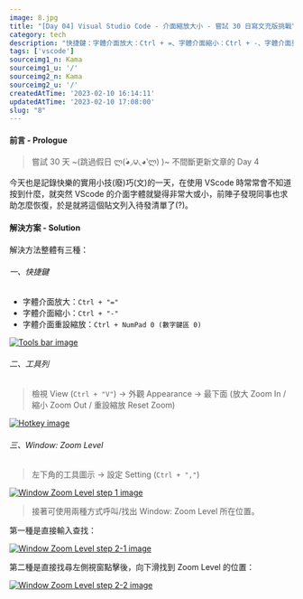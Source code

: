 ```yaml
---
image: 8.jpg
title: "[Day 04] Visual Studio Code - 介面縮放大小 - 嘗試 30 日寫文充版挑戰"
category: tech
description: "快捷鍵：字體介面放大：Ctrl + =、字體介面縮小：Ctrl + -、字體介面重設縮放：Ctrl + NumPad 0 (數字鍵區 0)。"
tags: ['vscode']
sourceimg1_n: Kama
sourceimg1_u: '/'
sourceimg2_n: Kama
sourceimg2_u: '/'
createdAtTime: '2023-02-10 16:14:11'
updatedAtTime: '2023-02-10 17:08:00'
slug: "8"
---
```


#### 前言 - Prologue

> 嘗試 30 天 ~(跳過假日 ლ(́◕◞౪◟◕‵ლ) )~ 不間斷更新文章的 Day 4

今天也是記錄快樂的實用小技(廢)巧(文)的一天，在使用 VScode 時常常會不知道按到什麼，就突然 VScode 的介面字體就變得非常大或小，前陣子發現同事也求助怎麼恢復，於是就將這個貼文列入待發清單了(?)。


#### 解決方案 - Solution

解決方法整體有三種：

###### 一、快捷鍵
- 字體介面放大：`Ctrl + "="`
- 字體介面縮小：`Ctrl + "-"`
- 字體介面重設縮放：`Ctrl + NumPad 0 (數字鍵區 0)`

<a href="/blog/8-1.jpg" target="_blank">

![Tools bar image](/blog/8-1.jpg)

</a>

###### 二、工具列
> 檢視 View (`Ctrl + "V"`) → 外觀 Appearance → 最下面 (放大 Zoom In / 縮小 Zoom Out / 重設縮放 Reset Zoom)

<a href="/blog/8.jpg" target="_blank">

![Hotkey image](/blog/8.jpg)

</a>

###### 三、Window: Zoom Level
> 左下角的工具圖示 → 設定 Setting (`Ctrl + ","`)

<a href="/blog/8-2.jpg" target="_blank">

![Window Zoom Level step 1 image](/blog/8-2.jpg)

</a>

> 接著可使用兩種方式呼叫/找出 Window: Zoom Level 所在位置。

第一種是直接輸入查找：

<a href="/blog/8-3.jpg" target="_blank">

![Window Zoom Level step 2-1 image](/blog/8-3.jpg)

</a>

第二種是直接找尋左側視窗點擊後，向下滑找到 Zoom Level 的位置：

<a href="/blog/8-4.jpg" target="_blank">

![Window Zoom Level step 2-2 image](/blog/8-4.jpg)

</a>